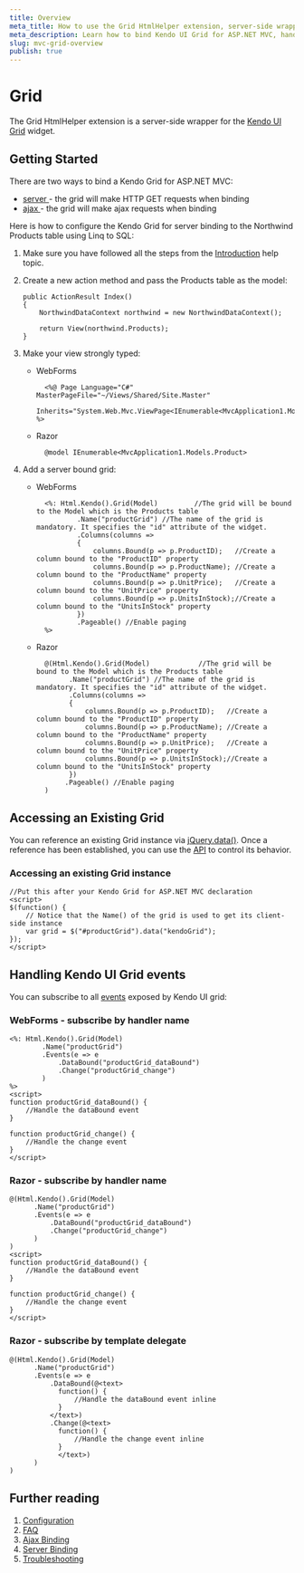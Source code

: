 ```yaml
---
title: Overview
meta_title: How to use the Grid HtmlHelper extension, server-side wrapper for Kendo UI Grid widget
meta_description: Learn how to bind Kendo UI Grid for ASP.NET MVC, handle Kendo UI Grid Events, access an existing grid with Grid HtmlHelper extension documentation.
slug: mvc-grid-overview
publish: true
---
```


# Grid

The Grid HtmlHelper extension is a server-side wrapper for the [Kendo UI Grid](http://docs.kendoui.com/api/web/grid) widget.

## Getting Started

There are two ways to bind a Kendo Grid for ASP.NET MVC:

*   [server ](http://docs.kendoui.com/getting-started/using-kendo-with/aspnet-mvc/helpers/grid/server-binding)- the grid will make HTTP GET requests when binding
*   [ajax ](http://docs.kendoui.com/getting-started/using-kendo-with/aspnet-mvc/helpers/grid/ajax-binding)- the grid will make ajax requests when binding

Here is how to configure the Kendo Grid for server binding to the Northwind Products table using Linq to SQL:

1.  Make sure you have followed all the steps from the [Introduction](http://docs.kendoui.com/getting-started/using-kendo-with/aspnet-mvc/introduction) help topic.

2.  Create a new action method and pass the Products table as the model:

        public ActionResult Index()
        {
            NorthwindDataContext northwind = new NorthwindDataContext();

            return View(northwind.Products);
        }
3.  Make your view strongly typed:
    - WebForms

            <%@ Page Language="C#" MasterPageFile="~/Views/Shared/Site.Master"
               Inherits="System.Web.Mvc.ViewPage<IEnumerable<MvcApplication1.Models.Product>>" %>
    - Razor

            @model IEnumerable<MvcApplication1.Models.Product>
4.  Add a server bound grid:
    - WebForms

            <%: Html.Kendo().Grid(Model)         //The grid will be bound to the Model which is the Products table
                    .Name("productGrid") //The name of the grid is mandatory. It specifies the "id" attribute of the widget.
                    .Columns(columns =>
                    {
                        columns.Bound(p => p.ProductID);   //Create a column bound to the "ProductID" property
                        columns.Bound(p => p.ProductName); //Create a column bound to the "ProductName" property
                        columns.Bound(p => p.UnitPrice);   //Create a column bound to the "UnitPrice" property
                        columns.Bound(p => p.UnitsInStock);//Create a column bound to the "UnitsInStock" property
                    })
                    .Pageable() //Enable paging
            %>
    - Razor

            @(Html.Kendo().Grid(Model)            //The grid will be bound to the Model which is the Products table
                  .Name("productGrid") //The name of the grid is mandatory. It specifies the "id" attribute of the widget.
                  .Columns(columns =>
                  {
                      columns.Bound(p => p.ProductID);   //Create a column bound to the "ProductID" property
                      columns.Bound(p => p.ProductName); //Create a column bound to the "ProductName" property
                      columns.Bound(p => p.UnitPrice);   //Create a column bound to the "UnitPrice" property
                      columns.Bound(p => p.UnitsInStock);//Create a column bound to the "UnitsInStock" property
                  })
                 .Pageable() //Enable paging
            )

## Accessing an Existing Grid

You can reference an existing Grid instance via [jQuery.data()](http://api.jquery.com/jQuery.data/).
Once a reference has been established, you can use the [API](http://docs.kendoui.com/api/web/grid#methods) to control its behavior.

### Accessing an existing Grid instance

    //Put this after your Kendo Grid for ASP.NET MVC declaration
    <script>
    $(function() {
        // Notice that the Name() of the grid is used to get its client-side instance
        var grid = $("#productGrid").data("kendoGrid");
    });
    </script>


## Handling Kendo UI Grid events

You can subscribe to all [events](http://docs.kendoui.com/api/web/grid#events) exposed by Kendo UI grid:


### WebForms - subscribe by handler name

    <%: Html.Kendo().Grid(Model)
            .Name("productGrid")
            .Events(e => e
                .DataBound("productGrid_dataBound")
                .Change("productGrid_change")
            )
    %>
    <script>
    function productGrid_dataBound() {
        //Handle the dataBound event
    }

    function productGrid_change() {
        //Handle the change event
    }
    </script>


### Razor - subscribe by handler name

    @(Html.Kendo().Grid(Model)
          .Name("productGrid")
          .Events(e => e
              .DataBound("productGrid_dataBound")
              .Change("productGrid_change")
          )
    )
    <script>
    function productGrid_dataBound() {
        //Handle the dataBound event
    }

    function productGrid_change() {
        //Handle the change event
    }
    </script>


### Razor - subscribe by template delegate

    @(Html.Kendo().Grid(Model)
          .Name("productGrid")
          .Events(e => e
              .DataBound(@<text>
                function() {
                    //Handle the dataBound event inline
                }
              </text>)
              .Change(@<text>
                function() {
                    //Handle the change event inline
                }
                </text>)
          )
    )

## Further reading

1. [Configuration](/getting-started/using-kendo-with/aspnet-mvc/helpers/grid/configuration)
1. [FAQ](/getting-started/using-kendo-with/aspnet-mvc/helpers/grid/faq)
1. [Ajax Binding](/getting-started/using-kendo-with/aspnet-mvc/helpers/grid/ajax-binding)
1. [Server Binding](/getting-started/using-kendo-with/aspnet-mvc/helpers/grid/server-binding)
1. [Troubleshooting](/getting-started/using-kendo-with/aspnet-mvc/helpers/grid/troubleshooting)

